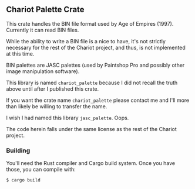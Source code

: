 Chariot Palette Crate
-----------------

This crate handles the BIN file format used by Age of Empires (1997).
Currently it can read BIN files.

While the ability to write a BIN file is a nice to have, it's not strictly
necessary for the rest of the Chariot project, and thus, is not implemented
at this time.

BIN palettes are JASC palettes (used by Paintshop Pro and possibly other image manipulation software).

This library is named `chariot_palette` because I did not recall the truth above until after I published this crate.

If you want the crate name `chariot_palette` please contact me and I'll more than likely be willing to transfer the name.

I wish I had named this library `jasc_palette`. Oops.

The code herein falls under the same license as the rest of the Chariot project.

### Building

You'll need the Rust compiler and Cargo build system. Once you have those,
you can compile with:

```
$ cargo build
```